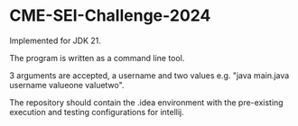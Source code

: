 # CME-SEI-Challenge-2024

Implemented for JDK 21.

The program is written as a command line tool.

3 arguments are accepted, a username and two values e.g. "java main.java username valueone valuetwo".

The repository should contain the .idea environment with the pre-existing execution and testing configurations for intellij.